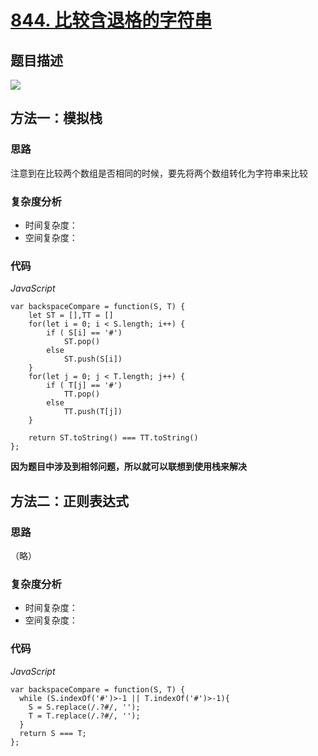 # [844. 比较含退格的字符串](https://leetcode-cn.com/problems/backspace-string-compare/)

## 题目描述

![](https://cdn.jsdelivr.net/gh/yummy-zc/image-warehouse/images/algorithmimage-20200812160521352.png)

## 方法一：模拟栈

### 思路

注意到在比较两个数组是否相同的时候，要先将两个数组转化为字符串来比较

### 复杂度分析

- 时间复杂度：
- 空间复杂度：

### 代码

*JavaScript*

```JS
var backspaceCompare = function(S, T) {
    let ST = [],TT = []
    for(let i = 0; i < S.length; i++) {
        if ( S[i] == '#')
            ST.pop()
        else 
            ST.push(S[i])
    }
    for(let j = 0; j < T.length; j++) {
        if ( T[j] == '#')
            TT.pop()
        else 
            TT.push(T[j])
    }

    return ST.toString() === TT.toString()
};
```

**因为题目中涉及到相邻问题，所以就可以联想到使用栈来解决**

## 方法二：**正则表达式**

### 思路

（略）

### 复杂度分析

- 时间复杂度：
- 空间复杂度：

### 代码

*JavaScript*

```JS
var backspaceCompare = function(S, T) {
  while (S.indexOf('#')>-1 || T.indexOf('#')>-1){
    S = S.replace(/.?#/, '');
    T = T.replace(/.?#/, '');
  }
  return S === T;
};
```

